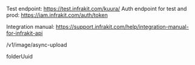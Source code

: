 Test endpoint: https://test.infrakit.com/kuura/
Auth endpoint for test and prod: https://iam.infrakit.com/auth/token

Integration manual: https://support.infrakit.com/help/integration-manual-for-infrakit-api

/v1/image/async-upload

folderUuid
